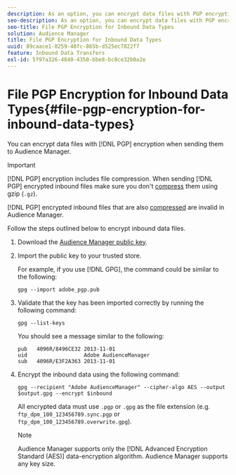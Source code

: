 ```yaml
---
description: As an option, you can encrypt data files with PGP encryption when sending them to Audience Manager.
seo-description: As an option, you can encrypt data files with PGP encryption when sending them to Audience Manager.
seo-title: File PGP Encryption for Inbound Data Types
solution: Audience Manager
title: File PGP Encryption for Inbound Data Types
uuid: 89caace1-0259-48fc-865b-d525ec7822f7
feature: Inbound Data Transfers
exl-id: 5f97a326-4840-4350-bbe8-bc8ce32b0a2e
---
```

# File PGP Encryption for Inbound Data Types{#file-pgp-encryption-for-inbound-data-types}

You can encrypt data files with [!DNL PGP] encryption when sending them to Audience Manager.

<!-- c_encryption.xml -->

>[!IMPORTANT]
>
>[!DNL PGP] encryption includes file compression. When sending [!DNL PGP] encrypted inbound files make sure you don't [compress](../../../integration/sending-audience-data/batch-data-transfer-explained/inbound-file-compression.md) them using gzip (`.gz`).
>
>[!DNL PGP] encrypted inbound files that are also [compressed](../../../integration/sending-audience-data/batch-data-transfer-explained/inbound-file-compression.md) are invalid in Audience Manager.

Follow the steps outlined below to encrypt inbound data files.

1. Download the [Audience Manager public key](./assets/adobe_pgp.pub).
2. Import the public key to your trusted store.

   For example, if you use [!DNL GPG], the command could be similar to the following:
   
   `gpg --import adobe_pgp.pub`
   
3. Validate that the key has been imported correctly by running the following command:

    `gpg --list-keys`

    You should see a message similar to the following:

    ```
    pub   4096R/8496CE32 2013-11-01
    uid                  Adobe AudienceManager
    sub   4096R/E3F2A363 2013-11-01
    ```

4. Encrypt the inbound data using the following command:

   `gpg --recipient "Adobe AudienceManager" --cipher-algo AES --output $output.gpg --encrypt $inbound`

   All encrypted data must use `.pgp` or `.gpg` as the file extension (e.g. `ftp_dpm_100_123456789.sync.pgp` or `ftp_dpm_100_123456789.overwrite.gpg`).

   >[!NOTE]
   >
   >Audience Manager supports only the [!DNL Advanced Encryption Standard (AES)] data-encryption algorithm. Audience Manager supports any key size.
